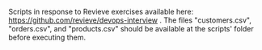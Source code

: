 Scripts in response to Revieve exercises available here: https://github.com/revieve/devops-interview .
The files "customers.csv", "orders.csv", and "products.csv" should be available at the scripts' folder before executing them.